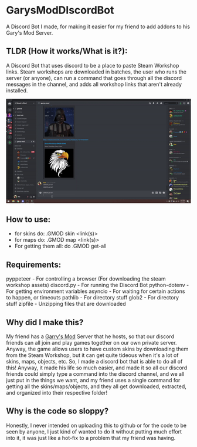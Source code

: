 # GarysModDIscordBot
A Discord Bot I made, for making it easier for my friend to add addons to his Gary's Mod Server.

## TLDR (How it works/What is it?):

A Discord Bot that uses discord to be a place to paste Steam Workshop links. Steam workshops are downloaded in batches, the user who runs the server (or anyone), can run a command that goes through all the discord messages in the channel, and adds all workshop links that aren't already installed. 

![Working Bot!](working.gif)

## How to use: 
* for  skins do: .GMOD skin <link(s)>
* for maps do: .GMOD map <link(s)>
* For getting them all: do .GMOD get-all

## Requirements:
pyppeteer - For controlling a browser (For downloading the steam workshop assets)
discord.py - For running the Discord Bot
python-dotenv  - For getting environment variables
asyncio - For waiting for certain actions to happen, or timeouts
pathlib - For directory stuff
glob2 - For directory stuff
zipfile - Unzipping files that are downloaded 

## Why did I make this? 

My friend has a [Garry's Mod](https://store.steampowered.com/app/4000/Garrys_Mod/) Server that he hosts, so that our discord friends can all join and play games together on our own private server. Anyway, the game allows users to have custom skins by downloading them from the Steam Workshop, but it can get quite tideous when it's a lot of skins, maps, objects, etc. So, I made a discord bot that is able to do all of this! Anyway, it made his life so much easier, and made it so all our discord friends could simply type a command into the discord channel, and we all just put in the things we want, and my friend uses a single command for getting all the skins/maps/objects, and they all get downloaded, extracted, and organized into their respective folder!

## Why is the code so sloppy? 

Honestly, I never intended on uploading this to github or for the code to be seen by anyone, I just kind of wanted to do it without putting much effort into it, it was just like a hot-fix to a problem that my friend was having. 

